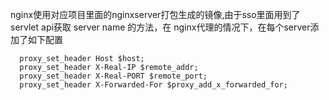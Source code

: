 nginx使用对应项目里面的nginxserver打包生成的镜像,由于sso里面用到了servlet api获取
server name 的方法，在 nginx代理的情况下，在每个server添加了如下配置

      proxy_set_header Host $host;
      proxy_set_header X-Real-IP $remote_addr;
      proxy_set_header X-Real-PORT $remote_port;
      proxy_set_header X-Forwarded-For $proxy_add_x_forwarded_for;